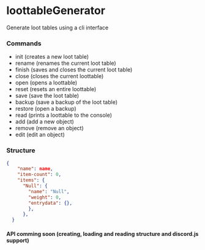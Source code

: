 # loottableGenerator 

Generate loot tables using a cli interface

### Commands

* init (creates a new loot table)
* rename (renames the current loot table)
* finish (saves and closes the current loot table)
* close (closes the current loottable)
* open (opens a loottable)
* reset (resets an entire loottable)
* save (save the loot table)
* backup (save a backup of the loot table)
* restore (open a backup)
* read (prints a loottable to the console)
* add (add a new object)
* remove (remove an object)
* edit (edit an object)

### Structure

```json
{
    "name": name,
    "item-count": 0,
    "items": {
      "Null": {
        "name": "Null",
        "weight": 0,
        "entrydata": {},
        },
      },
  }
```

#### API comming soon (creating, loading and reading structure and discord.js support)
